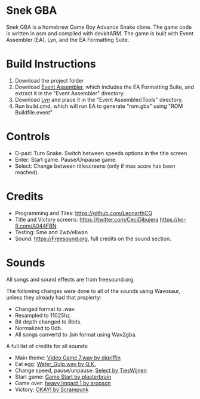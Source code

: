 # Snek GBA

Snek GBA is a homebrew Game Boy Advance Snake clone.
The game code is written in asm and compiled with devkitARM.
The game is built with Event Assembler (EA), Lyn, and the EA Formatting Suite.

# Build Instructions

1) Download the project folder
2) Download [Event Assembler](http://feuniverse.us/t/event-assembler/1749), which includes the EA Formatting Suite, and extract it in the "Event Assembler" directory.
3) Download [Lyn](http://feuniverse.us/t/ea-asm-tool-lyn-elf2ea-if-you-will/2986) and place it in the "Event Assembler/Tools" directory.
4) Run build.cmd, which will run EA to generate "rom.gba" using "ROM Buildfile.event"

# Controls

* D-pad: Turn Snake. Switch between speeds options in the title screen.
* Enter: Start game. Pause/Unpause game.
* Select: Change between titlescreens (only if max score has been reached).

# Credits

* Programming and Tiles: https://github.com/LeonarthCG
* Title and Victory screens: https://twitter.com/CeciDibujera https://ko-fi.com/A044FBN
* Testing: Sme and 2wb/eliwan
* Sound: https://Freesound.org, full credits on the sound section.

# Sounds

All songs and sound effects are from freesound.org.

The following changes were done to all of the sounds using Wavosaur, unless they already had that propierty:
* Changed format to .wav.
* Resampled to 11025hz.
* Bit depth changed to 8bits.
* Normalized to 0db.
* All songs convertd to .bin format using Wav2gba.

A full list of credits for all sounds:
* Main theme: [Video Game 7.wav by djgriffin](https://freesound.org/people/djgriffin/sounds/172561/)
* Eat egg: [Water_Gulp.wav by Q.K.](https://freesound.org/people/Q.K./sounds/56271/)
* Change speed, pause/unpause: [Select by TiesWijnen](https://freesound.org/people/TiesWijnen/sounds/413310/)
* Start game: [Game Start by plasterbrain](https://freesound.org/people/plasterbrain/sounds/243020/)
* Game over: [heavy impact 1 by aropson](https://freesound.org/people/aropson/sounds/429169/)
* Victory: [OKAY! by Scrampunk](https://freesound.org/people/Scrampunk/sounds/345299/)
